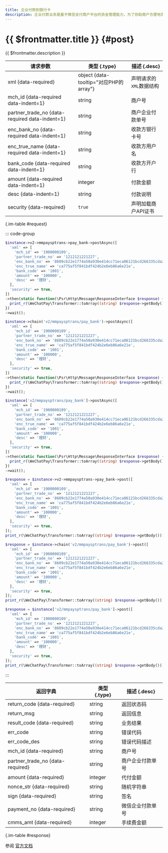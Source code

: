```yaml
---
title: 企业付款到银行卡
description: 企业付款业务是基于微信支付商户平台的资金管理能力，为了协助商户方便地实现企业向银行卡付款，针对部分有开发能力的商户，提供通过API完成企业付款到银行卡的功能。
---
```


# {{ $frontmatter.title }} {#post}

{{ $frontmatter.description }}

| 请求参数 | 类型 {.type} | 描述 {.desc}
| --- | --- | ---
| xml {data-required} | object {data-tooltip="对应PHP的array"} | 声明请求的`XML`数据结构
| mch_id {data-required data-indent=1} | string | 商户号
| partner_trade_no {data-required data-indent=1} | string | 商户企业付款单号
| enc_bank_no {data-required data-indent=1} | string | 收款方银行卡号
| enc_true_name {data-required data-indent=1} | string | 收款方用户名
| bank_code {data-required data-indent=1} | string | 收款方开户行
| amount {data-required data-indent=1} | integer | 付款金额
| desc {data-indent=1} | string | 付款说明
| security {data-required} | `true` | 声明加载商户API证书

{.im-table #request}

::: code-group

```php [异步纯链式]
$instance->v2->mmpaysptrans->pay_bank->postAsync([
  'xml' => [
    'mch_id' => '1900000109',
    'partner_trade_no' => '1212121221227',
    'enc_bank_no' => '8609cb22e1774a50a930e414cc71eca06121bcd266335cda230d24a7886a8d9f',
    'enc_true_name' => 'ca775af5f841bdf424b2e6eb86a6e21e',
    'bank_code' => '1001',
    'amount' => '100000',
    'desc' => '理财',
  ],
  'security' => true,
])
->then(static function(\Psr\Http\Message\ResponseInterface $response) {
  print_r(\WeChatPay\Transformer::toArray((string) $response->getBody()));
})
->wait();
```

```php [异步声明式]
$instance->chain('v2/mmpaysptrans/pay_bank')->postAsync([
  'xml' => [
    'mch_id' => '1900000109',
    'partner_trade_no' => '1212121221227',
    'enc_bank_no' => '8609cb22e1774a50a930e414cc71eca06121bcd266335cda230d24a7886a8d9f',
    'enc_true_name' => 'ca775af5f841bdf424b2e6eb86a6e21e',
    'bank_code' => '1001',
    'amount' => '100000',
    'desc' => '理财',
  ],
  'security' => true,
])
->then(static function(\Psr\Http\Message\ResponseInterface $response) {
  print_r(\WeChatPay\Transformer::toArray((string) $response->getBody()));
})
->wait();
```

```php [异步属性式]
$instance['v2/mmpaysptrans/pay_bank']->postAsync([
  'xml' => [
    'mch_id' => '1900000109',
    'partner_trade_no' => '1212121221227',
    'enc_bank_no' => '8609cb22e1774a50a930e414cc71eca06121bcd266335cda230d24a7886a8d9f',
    'enc_true_name' => 'ca775af5f841bdf424b2e6eb86a6e21e',
    'bank_code' => '1001',
    'amount' => '100000',
    'desc' => '理财',
  ],
  'security' => true,
])
->then(static function(\Psr\Http\Message\ResponseInterface $response) {
  print_r(\WeChatPay\Transformer::toArray((string) $response->getBody()));
})
->wait();
```

```php [同步纯链式]
$response = $instance->v2->mmpaysptrans->pay_bank->post([
  'xml' => [
    'mch_id' => '1900000109',
    'partner_trade_no' => '1212121221227',
    'enc_bank_no' => '8609cb22e1774a50a930e414cc71eca06121bcd266335cda230d24a7886a8d9f',
    'enc_true_name' => 'ca775af5f841bdf424b2e6eb86a6e21e',
    'bank_code' => '1001',
    'amount' => '100000',
    'desc' => '理财',
  ],
  'security' => true,
]);
print_r(\WeChatPay\Transformer::toArray((string) $response->getBody()));
```

```php [同步声明式]
$response = $instance->chain('v2/mmpaysptrans/pay_bank')->post([
  'xml' => [
    'mch_id' => '1900000109',
    'partner_trade_no' => '1212121221227',
    'enc_bank_no' => '8609cb22e1774a50a930e414cc71eca06121bcd266335cda230d24a7886a8d9f',
    'enc_true_name' => 'ca775af5f841bdf424b2e6eb86a6e21e',
    'bank_code' => '1001',
    'amount' => '100000',
    'desc' => '理财',
  ],
  'security' => true,
]);
print_r(\WeChatPay\Transformer::toArray((string) $response->getBody()));
```

```php [同步属性式]
$response = $instance['v2/mmpaysptrans/pay_bank']->post([
  'xml' => [
    'mch_id' => '1900000109',
    'partner_trade_no' => '1212121221227',
    'enc_bank_no' => '8609cb22e1774a50a930e414cc71eca06121bcd266335cda230d24a7886a8d9f',
    'enc_true_name' => 'ca775af5f841bdf424b2e6eb86a6e21e',
    'bank_code' => '1001',
    'amount' => '100000',
    'desc' => '理财',
  ],
  'security' => true,
]);
print_r(\WeChatPay\Transformer::toArray((string) $response->getBody()));
```

:::

| 返回字典 | 类型 {.type} | 描述 {.desc}
| --- | --- | ---
| return_code {data-required}| string | 返回状态码
| return_msg | string | 返回信息
| result_code {data-required}| string | 业务结果
| err_code | string | 错误代码
| err_code_des | string | 错误代码描述
| mch_id {data-required}| string | 商户号
| partner_trade_no {data-required}| string | 商户企业付款单号
| amount {data-required}| integer | 代付金额
| nonce_str {data-required}| string | 随机字符串
| sign {data-required}| string | 签名
| payment_no {data-required}| string | 微信企业付款单号
| cmms_amt {data-required}| integer | 手续费金额

{.im-table #response}

参阅 [官方文档](https://pay.weixin.qq.com/wiki/doc/api/tools/mch_pay.php?chapter=24_2)
